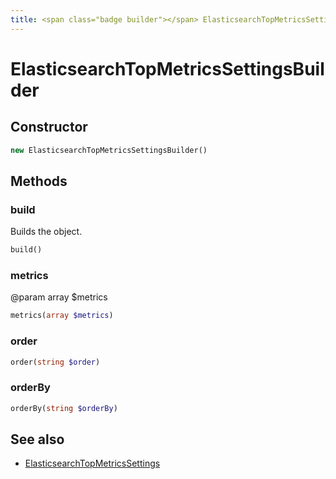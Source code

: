 ```yaml
---
title: <span class="badge builder"></span> ElasticsearchTopMetricsSettingsBuilder
---
```

# <span class="badge builder"></span> ElasticsearchTopMetricsSettingsBuilder

## Constructor

```php
new ElasticsearchTopMetricsSettingsBuilder()
```
## Methods

### <span class="badge object-method"></span> build

Builds the object.

```php
build()
```

### <span class="badge object-method"></span> metrics

@param array<string> $metrics

```php
metrics(array $metrics)
```

### <span class="badge object-method"></span> order

```php
order(string $order)
```

### <span class="badge object-method"></span> orderBy

```php
orderBy(string $orderBy)
```

## See also

 * <span class="badge object-type-class"></span> [ElasticsearchTopMetricsSettings](./object-ElasticsearchTopMetricsSettings.md)
